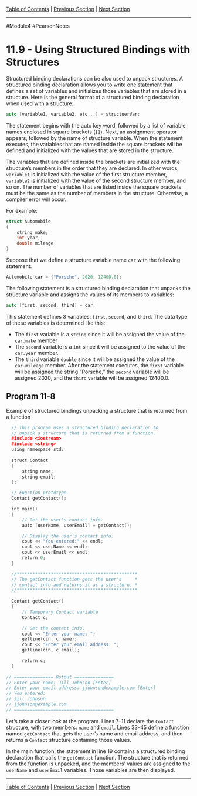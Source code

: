 [Table of Contents](/README.md) | [Previous Section](/Module%204/Pearson%20Notes/11.8%20-%20Returning%20a%20Structure%20from%20a%20Function.md) | [Next Section](/Module%204/Pearson%20Notes/11.10%20-%20Pointers%20to%20Structures.md) <br />

-----
#Module4 #PearsonNotes 
# 11.9 - Using Structured Bindings with Structures
Structured binding declarations can be also used to unpack structures. A structured binding declaration allows you to write one statement that defines a set of variables and initializes those variables that are stored in a structure. Here is the general format of a structured binding declaration when used with a structure:
```c++
auto [variable1, variable2, etc...] = structuerVar;
```

The statement begins with the auto key word, followed by a list of variable names enclosed in square brackets (`[]`). Next, an assignment operator appears, followed by the name of structure variable. When the statement executes, the variables that are named inside the square brackets will be defined and initialized with the values that are stored in the structure.

The variables that are defined inside the brackets are initialized with the structure’s members in the order that they are declared. In other words, `variable1` is initialized with the value of the first structure member, `variable2` is initialized with the value of the second structure member, and so on. The number of variables that are listed inside the square brackets must be the same as the number of members in the structure. Otherwise, a compiler error will occur.

For example:
```c++
struct Automobile
{
	string make;
	int year;
	double mileage;
}
```

Suppose that we define a structure variable name `car` with the following statement:
```c++
Automobile car = {"Porsche", 2020, 12400.0};
```

The following statement is a structured binding declaration that unpacks the structure variable and assigns the values of its members to variables:
```c++
auto [first, second, third] = car;
```

This statement defines 3 variables: `first`, `second`, and `third`. The data type of these variables is determined like this:
- The `first` variable is a `string` since it will be assigned the value of the `car.make` member
- The `second` variable is a `int` since it will be assigned to the value of the `car.year` member.
- The `third` variable `double` since it will be assigned the value of the `car.mileage` member.
After the statement executes, the `first` variable will be assigned the string “Porsche,” the `second` variable will be assigned 2020, and the `third` variable will be assigned 12400.0.

## Program 11-8
Example of structured bindings unpacking a structure that is returned from a function
```c++
  // This program uses a structured binding declaration to 
  // unpack a structure that is returned from a function. 
  #include <iostream> 
  #include <string> 
  using namespace std; 
  
  struct Contact 
  {
      string name;
      string email;
  };

  // Function prototype
  Contact getContact();

  int main()
  {
      // Get the user's contact info.
      auto [userName, userEmail] = getContact();

      // Display the user's contact info.
      cout << "You entered:" << endl;
      cout << userName << endl;
      cout << userEmail << endl;
      return 0;
  }

  //**********************************************
  // The getContact function gets the user's     *
  // contact info and returns it as a structure. *
  //**********************************************
  
  Contact getContact()
  {
      // Temporary Contact variable
      Contact c;

      // Get the contact info.
      cout << "Enter your name: ";
      getline(cin, c.name);
      cout << "Enter your email address: ";
      getline(cin, c.email);

      return c;
  }
  
// =============== Output ===============
// Enter your name: Jill Johnson [Enter]
// Enter your email address: jjohnson@example.com [Enter]
// You entered:
// Jill Johnson
// jjohnson@example.com
// ======================================
```

Let’s take a closer look at the program. Lines 7–11 declare the `Contact` structure, with two members: `name` and `email`. Lines 33–45 define a function named `getContact` that gets the user’s name and email address, and then returns a `Contact` structure containing those values.

In the main function, the statement in line 19 contains a structured binding declaration that calls the `getContact` function. The structure that is returned from the function is unpacked, and the members’ values are assigned to the `userName` and `userEmail` variables. Those variables are then displayed.

-----
[Table of Contents](/README.md) | [Previous Section](/Module%204/Pearson%20Notes/11.8%20-%20Returning%20a%20Structure%20from%20a%20Function.md) | [Next Section](/Module%204/Pearson%20Notes/11.10%20-%20Pointers%20to%20Structures.md) <br />
